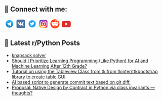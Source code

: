 ## 🔎 Connect with me:
[<img src="https://github.com/bullbesh/bullbesh/blob/main/images/Telegram.png" width="32" height="32" />](https://t.me/bullbesh)
[<img src="https://github.com/bullbesh/bullbesh/blob/main/images/VK.png" width="32" height="32" />](https://vk.com/bullbesh)
[<img src="https://github.com/bullbesh/bullbesh/blob/main/images/Twitter.png" width="32" height="32" />](https://twitter.com/bullbesh1)
[<img src="https://github.com/bullbesh/bullbesh/blob/main/images/Instagram.png" width="32" height="32" />](https://www.instagram.com/bullbesh)
[<img src="https://github.com/bullbesh/bullbesh/blob/main/images/Reddit.png" width="32" height="32" />](https://www.reddit.com/user/bullbesh)
[<img src="https://github.com/bullbesh/bullbesh/blob/main/images/YouTube.png" width="32" height="32" />](https://www.youtube.com/channel/UCtfjRs6uzgq5mfm8S06WTcg)

## 📕 Latest r/Python Posts
<!-- BLOG-POST-LIST:START -->
- [knapsack solver](https://www.reddit.com/r/Python/comments/1jgkuye/knapsack_solver/)
- [Should I Prioritize Learning Programming &lpar;Like Python&rpar; for AI and Machine Learning After 12th Grade?](https://www.reddit.com/r/Python/comments/1jghriu/should_i_prioritize_learning_programming_like/)
- [Tutorial on using the Tableview Class from tkifrom tkinter/ttkbootstrap library to create table GUI](https://www.reddit.com/r/Python/comments/1jggpz8/tutorial_on_using_the_tableview_class_from/)
- [AI based script to generate commit text based on git diff.](https://www.reddit.com/r/Python/comments/1jgeykx/ai_based_script_to_generate_commit_text_based_on/)
- [Proposal: Native Design by Contract in Python via class invariants — thoughts?](https://www.reddit.com/r/Python/comments/1jgdgob/proposal_native_design_by_contract_in_python_via/)
<!-- BLOG-POST-LIST:END -->
